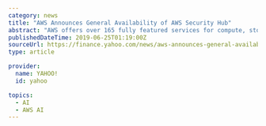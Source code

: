 ```yaml
---
category: news
title: "AWS Announces General Availability of AWS Security Hub"
abstract: "AWS offers over 165 fully featured services for compute, storage, databases, networking, analytics, robotics, machine learning and artificial intelligence (AI), Internet of Things (IoT), mobile ..."
publishedDateTime: 2019-06-25T01:19:00Z
sourceUrl: https://finance.yahoo.com/news/aws-announces-general-availability-aws-011400513.html
type: article

provider:
  name: YAHOO!
  id: yahoo

topics:
  - AI
  - AWS AI
---
```

